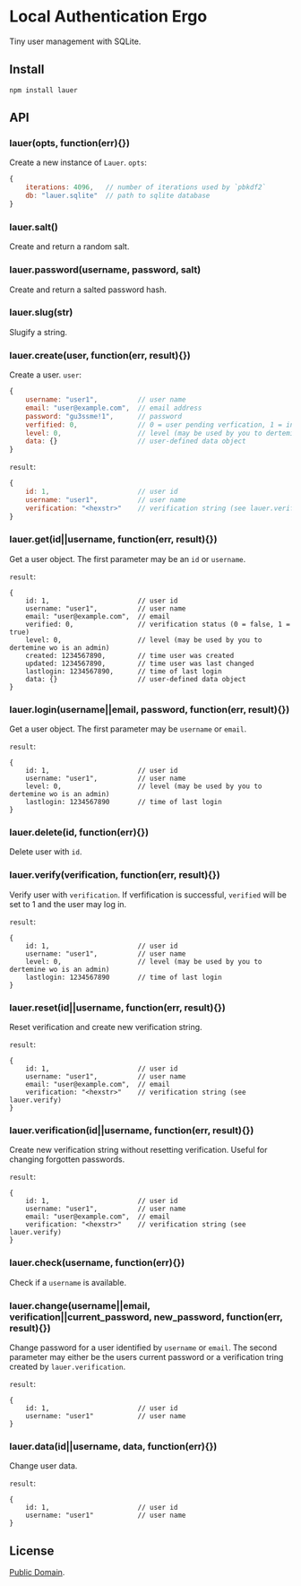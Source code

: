 # Local Authentication Ergo

Tiny user management with SQLite.

## Install

```
npm install lauer
```

## API

### lauer(opts, function(err){})

Create a new instance of `Lauer`. `opts`:

```javascript
{
	iterations: 4096,   // number of iterations used by `pbkdf2`
	db: "lauer.sqlite"  // path to sqlite database
}
```

### lauer.salt()

Create and return a random salt.

### lauer.password(username, password, salt)

Create and return a salted password hash.

### lauer.slug(str)

Slugify a string.

### lauer.create(user, function(err, result){})

Create a user. `user`:

```javascript
{
	username: "user1",          // user name
	email: "user@example.com",  // email address
	password: "gu3ssme!1",      // password
	verfified: 0,               // 0 = user pending verfication, 1 = instantly active (see lauer.verify)
	level: 0,                   // level (may be used by you to dertemine wo is an admin)
	data: {}                    // user-defined data object
}
```

`result`:

```javascript
{
	id: 1,                      // user id
	username: "user1",          // user name
	verification: "<hexstr>"    // verification string (see lauer.verify)
}
```

### lauer.get(id||username, function(err, result){})

Get a user object. The first parameter may be an `id` or `username`.

`result`:
```javasctipt
{
	id: 1,                      // user id
	username: "user1",          // user name
	email: "user@example.com",  // email
	verified: 0,                // verification status (0 = false, 1 = true)
	level: 0,                   // level (may be used by you to dertemine wo is an admin)
	created: 1234567890,        // time user was created
	updated: 1234567890,        // time user was last changed
	lastlogin: 1234567890,      // time of last login
	data: {}                    // user-defined data object
}
```

### lauer.login(username||email, password, function(err, result){})

Get a user object. The first parameter may be `username` or `email`.

`result`:
```javasctipt
{
	id: 1,                      // user id
	username: "user1",          // user name
	level: 0,                   // level (may be used by you to dertemine wo is an admin)
	lastlogin: 1234567890       // time of last login
}
```

### lauer.delete(id, function(err){})

Delete user with `id`.

### lauer.verify(verification, function(err, result){})

Verify user with `verification`. If verfification is successful, `verified` will be set to 1 and the user may log in.

`result`:
```javasctipt
{
	id: 1,                      // user id
	username: "user1",          // user name
	level: 0,                   // level (may be used by you to dertemine wo is an admin)
	lastlogin: 1234567890       // time of last login
}
```

### lauer.reset(id||username, function(err, result){})

Reset verification and create new verification string.

`result`:
```javasctipt
{
	id: 1,                      // user id
	username: "user1",          // user name
	email: "user@example.com",  // email
	verification: "<hexstr>"    // verification string (see lauer.verify)
}
```

### lauer.verification(id||username, function(err, result){})

Create new verification string without resetting verification. Useful for changing forgotten passwords.

`result`:
```javasctipt
{
	id: 1,                      // user id
	username: "user1",          // user name
	email: "user@example.com",  // email
	verification: "<hexstr>"    // verification string (see lauer.verify)
}
```

### lauer.check(username, function(err){})

Check if a `username` is available.

### lauer.change(username||email, verification||current_password, new_password, function(err, result){})

Change password for a user identified by `username` or `email`. 
The second parameter may either be the users current password or a verification tring created by `lauer.verification`.

`result`:
```javasctipt
{
	id: 1,                      // user id
	username: "user1"           // user name
}
```

### lauer.data(id||username, data, function(err){})

Change user data.

`result`:
```javasctipt
{
	id: 1,                      // user id
	username: "user1"           // user name
}
```

## License

[Public Domain](http://unlicense.org/UNLICENSE).










